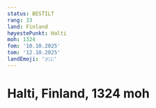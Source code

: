 ```yaml
---
status: BESTILT
rang: 33
land: Finland
høyestePunkt: Halti
moh: 1324
fom: '10.10.2025'
tom: '12.10.2025'
landEmoji: '🇫🇮'
---
```


# Halti, Finland, 1324 moh